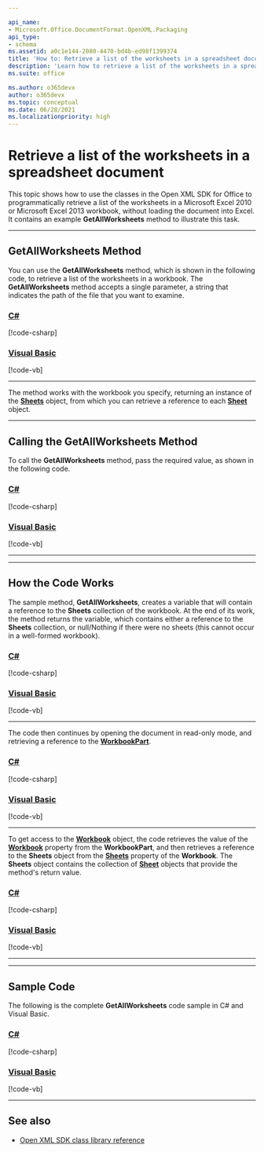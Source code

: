 ```yaml
---

api_name:
- Microsoft.Office.DocumentFormat.OpenXML.Packaging
api_type:
- schema
ms.assetid: a0c1e144-2080-4470-bd4b-ed98f1399374
title: 'How to: Retrieve a list of the worksheets in a spreadsheet document'
description: 'Learn how to retrieve a list of the worksheets in a spreadsheet document using the Open XML SDK.'
ms.suite: office

ms.author: o365devx
author: o365devx
ms.topic: conceptual
ms.date: 06/28/2021
ms.localizationpriority: high
---
```

# Retrieve a list of the worksheets in a spreadsheet document

This topic shows how to use the classes in the Open XML SDK for
Office to programmatically retrieve a list of the worksheets in a
Microsoft Excel 2010 or Microsoft Excel 2013 workbook, without loading
the document into Excel. It contains an example **GetAllWorksheets** method to illustrate this task.



--------------------------------------------------------------------------------

## GetAllWorksheets Method

You can use the **GetAllWorksheets** method,
which is shown in the following code, to retrieve a list of the
worksheets in a workbook. The **GetAllWorksheets** method accepts a single
parameter, a string that indicates the path of the file that you want to
examine.

### [C#](#tab/cs-0)
[!code-csharp[](../../samples/spreadsheet/retrieve_a_list_of_the_worksheets/cs/Program.cs#snippet1)]

### [Visual Basic](#tab/vb-0)
[!code-vb[](../../samples/spreadsheet/retrieve_a_list_of_the_worksheets/vb/Program.vb#snippet2)]
***


The method works with the workbook you specify, returning an instance of
the **[Sheets](https://msdn.microsoft.com/library/office/documentformat.openxml.spreadsheet.sheets.aspx)** object, from which you can retrieve
a reference to each **[Sheet](https://msdn.microsoft.com/library/office/documentformat.openxml.spreadsheet.sheet.aspx)** object.

--------------------------------------------------------------------------------

## Calling the GetAllWorksheets Method

To call the **GetAllWorksheets** method, pass
the required value, as shown in the following code.

### [C#](#tab/cs-1)
[!code-csharp[](../../samples/spreadsheet/retrieve_a_list_of_the_worksheets/cs/Program.cs#snippet2)]

### [Visual Basic](#tab/vb-1)
[!code-vb[](../../samples/spreadsheet/retrieve_a_list_of_the_worksheets/vb/Program.vb#snippet2)]
***


--------------------------------------------------------------------------------

## How the Code Works

The sample method, **GetAllWorksheets**,
creates a variable that will contain a reference to the **Sheets** collection of the workbook. At the end of
its work, the method returns the variable, which contains either a
reference to the **Sheets** collection, or
null/Nothing if there were no sheets (this cannot occur in a well-formed
workbook).

### [C#](#tab/cs-2)
[!code-csharp[](../../samples/spreadsheet/retrieve_a_list_of_the_worksheets/cs/Program.cs#snippet3)]

### [Visual Basic](#tab/vb-2)
[!code-vb[](../../samples/spreadsheet/retrieve_a_list_of_the_worksheets/vb/Program.vb#snippet3)]
***


The code then continues by opening the document in read-only mode, and
retrieving a reference to the **[WorkbookPart](https://msdn.microsoft.com/library/office/documentformat.openxml.packaging.spreadsheetdocument.workbookpart.aspx)**.

### [C#](#tab/cs-3)
[!code-csharp[](../../samples/spreadsheet/retrieve_a_list_of_the_worksheets/cs/Program.cs#snippet4)]

### [Visual Basic](#tab/vb-3)
[!code-vb[](../../samples/spreadsheet/retrieve_a_list_of_the_worksheets/vb/Program.vb#snippet4)]
***


To get access to the **[Workbook](https://msdn.microsoft.com/library/office/documentformat.openxml.spreadsheet.workbook.aspx)** object, the code retrieves the value of the **[Workbook](https://msdn.microsoft.com/library/office/documentformat.openxml.packaging.workbookpart.workbook.aspx)** property from the **WorkbookPart**, and then retrieves a reference to the **Sheets** object from the **[Sheets](https://msdn.microsoft.com/library/office/documentformat.openxml.spreadsheet.workbook.sheets.aspx)** property of the **Workbook**. The **Sheets** object contains the collection of **[Sheet](https://msdn.microsoft.com/library/office/documentformat.openxml.spreadsheet.sheet.aspx)** objects that provide the method's return value.

### [C#](#tab/cs-4)
[!code-csharp[](../../samples/spreadsheet/retrieve_a_list_of_the_worksheets/cs/Program.cs#snippet5)]

### [Visual Basic](#tab/vb-4)
[!code-vb[](../../samples/spreadsheet/retrieve_a_list_of_the_worksheets/vb/Program.vb#snippet5)]
***


--------------------------------------------------------------------------------

## Sample Code

The following is the complete **GetAllWorksheets** code sample in C\# and Visual
Basic.

### [C#](#tab/cs)
[!code-csharp[](../../samples/spreadsheet/retrieve_a_list_of_the_worksheets/cs/Program.cs#snippet0)]

### [Visual Basic](#tab/vb)
[!code-vb[](../../samples/spreadsheet/retrieve_a_list_of_the_worksheets/vb/Program.vb#snippet0)]

--------------------------------------------------------------------------------

## See also

- [Open XML SDK class library reference](/office/open-xml/open-xml-sdk)
